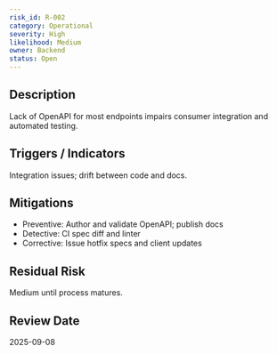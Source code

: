 ```yaml
---
risk_id: R-002
category: Operational
severity: High
likelihood: Medium
owner: Backend
status: Open
---
```


## Description
Lack of OpenAPI for most endpoints impairs consumer integration and automated testing.

## Triggers / Indicators
Integration issues; drift between code and docs.

## Mitigations
- Preventive: Author and validate OpenAPI; publish docs
- Detective: CI spec diff and linter
- Corrective: Issue hotfix specs and client updates

## Residual Risk
Medium until process matures.

## Review Date
2025-09-08

